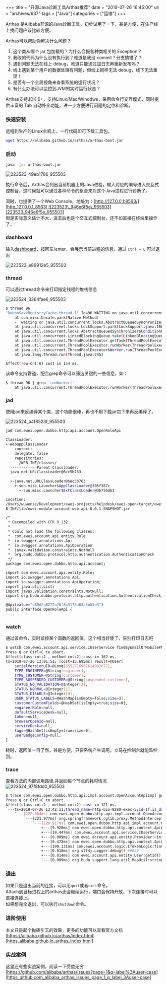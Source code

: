 +++
title = "开源Java诊断工具Arthas推荐"
date = "2019-07-26 16:45:00"
url = "archives/637"
tags = ["Java"]
categories = ["运维"]
+++

Arthas 是Alibaba开源的Java诊断工具，初步试用了一下，甚是方便，在生产线上找问题应该比较方便。

Arthas可以帮助你解决什么问题？

1.  这个类从哪个 jar 包加载的？为什么会报各种类相关的 Exception？
2.  我改的代码为什么没有执行到？难道是我没 commit？分支搞错了？
3.  遇到问题无法在线上 debug，难道只能通过加日志再重新发布吗？
4.  线上遇到某个用户的数据处理有问题，但线上同样无法 debug，线下无法重现！
5.  是否有一个全局视角来查看系统的运行状况？
6.  有什么办法可以监控到JVM的实时运行状态？

Arthas支持JDK 6+，支持Linux/Mac/Winodws，采用命令行交互模式，同时提供丰富的 Tab 自动补全功能，进一步方便进行问题的定位和诊断。

### 快速安装 ###

远程到生产的Linux主机上，一行代码即可下载工具包。

```bash
wget https://alibaba.github.io/arthas/arthas-boot.jar
```

### 启动 ###

```bash
java -jar arthas-boot.jar
```

![223523\_49eb1786\_955503][223523_49eb1786_955503]

执行命令后，Arthas会列出当前机器上的Java进程，输入对应的编号进入交互式控制台，这时候就可以通过各种命令的组合来对这个Java进程进行诊断了。

同时，也提供了一个Web Console，地址为：[http://127.0.0.1:8563/][http_127.0.0.1_8563] ![223523\_946e6f5e\_955503][223523_946e6f5e_955503]  
但是实际意义估计不大，进去后也是个交互式控制台，还不如直接在终端里操作了。

### dashboard ###

输入[dashboard][]，按回车/enter，会展示当前进程的信息，通过 `Ctrl + C` 可以退出

![223523\_e89912e5\_955503][223523_e89912e5_955503]

### thread ###

可以通过thread命令来打印指定线程的堆栈信息

![223524\_3364fae6\_955503][223524_3364fae6_955503]

```bash
$ thread 96
"DubboSaveRegistryCache-thread-1" Id=96 WAITING on java.util.concurrent.locks.AbstractQueuedSynchronizer$ConditionObject@48ff8704
    at sun.misc.Unsafe.park(Native Method)
    -  waiting on java.util.concurrent.locks.AbstractQueuedSynchronizer$ConditionObject@48ff8704
    at java.util.concurrent.locks.LockSupport.park(LockSupport.java:186)
    at java.util.concurrent.locks.AbstractQueuedSynchronizer$ConditionObject.await(AbstractQueuedSynchronizer.java:2043)
    at java.util.concurrent.LinkedBlockingQueue.take(LinkedBlockingQueue.java:442)
    at java.util.concurrent.ThreadPoolExecutor.getTask(ThreadPoolExecutor.java:1068)
    at java.util.concurrent.ThreadPoolExecutor.runWorker(ThreadPoolExecutor.java:1130)
    at java.util.concurrent.ThreadPoolExecutor$Worker.run(ThreadPoolExecutor.java:615)
    at java.lang.Thread.run(Thread.java:745)

Affect(row-cnt:0) cost in 154 ms.
```

该命令支持管道，配合grep命令可以筛选关键的一些信息，如：

```bash
$ thread 96 | grep 'runWorker('
    at java.util.concurrent.ThreadPoolExecutor.runWorker(ThreadPoolExecutor.java:1130)
```

### jad ###

使用jad来反编译某个类，这个功能很棒，再也不用下载jar包下来再反编译了。

![223524\_a4f8523f\_955503][223524_a4f8523f_955503]

```bash
jad com.ewei.open.dubbo.http.api.account.OpenRoleApi

ClassLoader:                                                                   
+-WebappClassLoader                                                            
    context:                                                                   
    delegate: false                                                            
    repositories:                                                              
      /WEB-INF/classes/                                                        
  ----------> Parent Classloader:                                              
  java.net.URLClassLoader@6ec5b763                                             
                                                                               
  +-java.net.URLClassLoader@6ec5b763                                           
    +-sun.misc.Launcher$AppClassLoader@305f387c                                
      +-sun.misc.Launcher$ExtClassLoader@3b756db3                              

Location:                                                                      
/Users/wuwenze/Development/ewei-projects/helpdesk/ewei-open/target/ewei-open/WE
B-INF/lib/ewei-module-account-web-api-0.0.1-SNAPSHOT.jar                       

/*
 * Decompiled with CFR 0_132.
 * 
 * Could not load the following classes:
 *  com.ewei.account.api.entity.Role
 *  io.swagger.annotations.Api
 *  io.swagger.annotations.ApiOperation
 *  javax.validation.constraints.NotNull
 *  org.budo.dubbo.protocol.http.authentication.AuthenticationCheck
 */
package com.ewei.open.dubbo.http.api.account;

import com.ewei.account.api.entity.Role;
import io.swagger.annotations.Api;
import io.swagger.annotations.ApiOperation;
import java.util.List;
import javax.validation.constraints.NotNull;
import org.budo.dubbo.protocol.http.authentication.AuthenticationCheck;

@Api(value="u89d2u8272u76f8u5173u63a5u53e3")
public interface OpenRoleApi {
....
```

### watch ###

通过该命令，实时监控某个函数的返回值，这个相当好使了，告别打印日志吧

```bash
$ watch com.ewei.account.api.service.IUserService findByEmailOrMobilePhoneOrExternalId returnobj
Press Q or Ctrl+C to abort.
Affect(class-cnt:2 , method-cnt:2) cost in 162 ms.
ts=2019-07-26 13:01:51; [cost=13.695ms] result=@User[
    serialVersionUID=@Long[6552716967614882077],
    TYPE_ENGINEER=@String[engineer],
    TYPE_CUSTOMER=@String[customer],
    TYPE_SUSPENDED_CUSTOMER=@String[suspended_customer],
    STATUS_NO_VALIDATION=@Integer[2],
    STATUS_NORMAL=@Integer[1],
    STATUS_DISABLE=@Integer[0],
    USER_STATUS_LABELS=@HashMap[isEmpty=false;size=3],
    customerCustomFields=@HashSet[isEmpty=true;size=0],
    engineerRole=null,
    defaultServiceDesk=null,
    token=null,
    browserOpenId=null,
    serviceDesk=null,
    tags=@HashSet[isEmpty=true;size=0],
    userBadgeConfig=null,
]
```

耗时，返回值一目了然，甚是方便，只要系统产生调用，立马在控制台就能监控到。

### trace ###

查看方法的内部调用路径,并返回每个节点的耗时情况.  
![223524\_97f8fdd0\_955503][223524_97f8fdd0_955503]

```bash
$ trace com.ewei.open.dubbo.http.api.impl.account.OpenAccountApiImpl getUserToken
Press Q or Ctrl+C to abort.
Affect(class-cnt:2 , method-cnt:2) cost in 121 ms.
`---ts=2019-07-26 13:42:11;thread_name=http-bio-8280-exec-5;id=1f;is_daemon=true;priority=5;TCCL=org.apache.catalina.loader.WebappClassLoader@27ad510b
    `---[222.084ms] com.ewei.open.dubbo.http.api.impl.account.OpenAccountApiImpl$$EnhancerBySpringCGLIB$$4919e286:getUserToken()
        `---[221.977ms] org.springframework.cglib.proxy.MethodInterceptor:intercept() ##0
            `---[220.917ms] com.ewei.open.dubbo.http.api.impl.account.OpenAccountApiImpl:getUserToken()
                +---[9.928ms] com.ewei.open.dubbo.http.api.context.ApiContext:getCurrentProviderIdNoNull() ##620
                +---[19.447ms] com.ewei.account.api.service.IUserService:findByEmailOrMobilePhoneOrExternalId() ##622
                +---[0.009ms] com.ewei.account.api.entity.Provider:<init>() ##628
                +---[0.472ms] com.ewei.open.dubbo.http.api.context.ApiContext:getRemoteAddr() ##628
                +---[190.131ms] com.ewei.account.logic.ITokenLogic:findOrNewUserToken() ##628
                +---[0.018ms] org.slf4j.Logger:debug() ##629
                +---[0.014ms] com.ewei.account.api.entity.User:getId() ##630
                `---[0.009ms] org.budo.support.lang.util.MapUtil:stringObjectMap() ##630
```

### 退出 ###

如果只是退出当前的连接，可以用`quit`或者`exit`命令。  
Attach到目标进程上的arthas还会继续运行，端口会保持开放，下次连接时可以直接连接上。  
如果想完全退出，可以执行`shutdown`命令。

### 进阶使用 ###

本文只是起个抛砖引玉的效果，更多的功能可以查看官方文档  
[https://alibaba.github.io/arthas/index.html][https_alibaba.github.io_arthas_index.html]

### 实战案例 ###

这里还有些实战案例，阅读一下受益无穷  
[https://github.com/alibaba/arthas/issues?page=1&q=label%3Auser-case][https_github.com_alibaba_arthas_issues_page_1_q_label_3Auser-case]


[223523_49eb1786_955503]: https://wenzewoo-cdn.oss-cn-chengdu.aliyuncs.com/images/20190726/64ab6a09-bc6a-4a2e-a54b-ca8a8bdbef45.png?x-oss-process=image/auto-orient,1/interlace,1/quality,q_70/format,jpg
[http_127.0.0.1_8563]: http://127.0.0.1:8563/
[223523_946e6f5e_955503]: https://wenzewoo-cdn.oss-cn-chengdu.aliyuncs.com/images/20190726/5a22dd7c-b683-4e2d-940b-01cd16f99375.png?x-oss-process=image/auto-orient,1/interlace,1/quality,q_70/format,jpg
[dashboard]: https://alibaba.github.io/arthas/dashboard.html
[223523_e89912e5_955503]: https://wenzewoo-cdn.oss-cn-chengdu.aliyuncs.com/images/20190726/9e55a9bf-1313-4490-a583-869e8e7c6b06.png?x-oss-process=image/auto-orient,1/interlace,1/quality,q_70/format,jpg
[223524_3364fae6_955503]: https://wenzewoo-cdn.oss-cn-chengdu.aliyuncs.com/images/20190726/f561c76e-3688-4888-ac8d-09b849088246.png?x-oss-process=image/auto-orient,1/interlace,1/quality,q_70/format,jpg
[223524_a4f8523f_955503]: https://wenzewoo-cdn.oss-cn-chengdu.aliyuncs.com/images/20190726/291cb63b-85e9-451c-9b40-e0c8480bf728.png?x-oss-process=image/auto-orient,1/interlace,1/quality,q_70/format,jpg
[223524_97f8fdd0_955503]: https://wenzewoo-cdn.oss-cn-chengdu.aliyuncs.com/images/20190726/62bf45f5-aad2-4fdc-a457-85abcd980965.png?x-oss-process=image/auto-orient,1/interlace,1/quality,q_70/format,jpg
[https_alibaba.github.io_arthas_index.html]: https://alibaba.github.io/arthas/index.html
[https_github.com_alibaba_arthas_issues_page_1_q_label_3Auser-case]: https://github.com/alibaba/arthas/issues?page=1&q=label%3Auser-case
